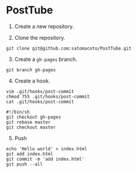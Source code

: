 PostTube
========

1. Create a new repository.

2. Clone the repository.

```
git clone git@github.com:satomacoto/PostTube.git
```

3. Create a `gh-pages` branch.

```
git branch gh-pages
```

4. Create a hook.

```
vim .git/hooks/post-commit 
chmod 755 .git/hooks/post-commit
cat .git/hooks/post-commit 
```

```
#!/bin/sh
git checkout gh-pages
git rebase master
git checkout master
```

5. Push

```
echo 'Hello world' > index.html
git add index.html
git commit -m 'add index.html'
git push --all
```

